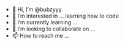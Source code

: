 - 👋 Hi, I’m @bubzyyy
- 👀 I’m interested in ... learning how to code
- 🌱 I’m currently learning ...
- 💞️ I’m looking to collaborate on ... 
- 📫 How to reach me ...

<!---
bubzyyy/bubzyyy is a ✨ special ✨ repository because its `README.md` (this file) appears on your GitHub profile.
You can click the Preview link to take a look at your changes.
--->
